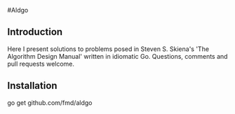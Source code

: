 #Aldgo

## Introduction
Here I present solutions to problems posed in Steven S. Skiena's 'The Algorithm Design Manual' written in idiomatic Go.
Questions, comments and pull requests welcome.

## Installation
go get github.com/fmd/aldgo
